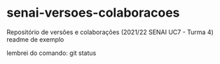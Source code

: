 # senai-versoes-colaboracoes
Repositório de versões e colaborações (2021/22 SENAI UC7 - Turma 4)
readme de exemplo

lembrei do comando: git status
